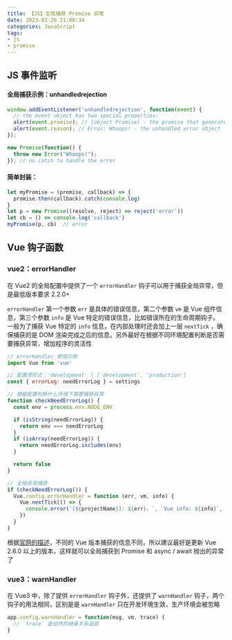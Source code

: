 ```yaml
---
title: 【JS】全局捕获 Promise 异常
date: 2023-03-26 21:08:34
categories: JavaScript
tags:
- js
- promise
---
```


## JS 事件监听

#### 全局捕获示例：unhandledrejection

```javascript
window.addEventListener('unhandledrejection', function(event) {
  // the event object has two special properties:
  alert(event.promise); // [object Promise] - the promise that generated the error
  alert(event.reason); // Error: Whoops! - the unhandled error object
});

new Promise(function() {
  throw new Error("Whoops!");
}); // no catch to handle the error
```

<!-- more -->

#### 简单封装：

```js
let myPromise = (promise, callback) => {
  promise.then(callback).catch(console.log)
}
let p = new Promise((resolve, reject) => reject('error'))
let cb = () => console.log('callback')
myPromise(p, cb)  // error
```

## Vue 钩子函数

### vue2：errorHandler

在 Vue2 的全局配置中提供了一个 `errorHandler` 钩子可以用于捕获全局异常，但是最低版本要求 2.2.0+

`errorHandler` 第一个参数 `err` 是具体的错误信息，第二个参数 `vm` 是 Vue 组件信息，第三个参数 `info` 是 Vue 特定的错误信息，比如错误所在的生命周期钩子。一般为了捕获 Vue 特定的 `info` 信息，在内部处理时还会加上一层 `nextTick` ，确保捕获的是 DOM 渲染完成之后的信息。另外最好在根据不同环境配置判断是否需要捕获异常，增加程序的灵活性

```js
// errorHandler 使用示例
import Vue from 'vue'

// 配置项形式：'development' | ['development', 'production']
const { errorLog: needErrorLog } = settings

// 根据配置判断什么环境下需要捕获异常
function checkNeedErrorLog() {
  const env = process.env.NODE_ENV

  if (isString(needErrorLog)) {
    return env === needErrorLog
  }
  if (isArray(needErrorLog)) {
    return needErrorLog.includes(env)
  }

  return false
}

// 全局异常捕获
if (checkNeedErrorLog()) {
  Vue.config.errorHandler = function (err, vm, info) {
    Vue.nextTick(() => {
      console.error(`[${projectName}]: ${err}。`, `Vue info: ${info}`, vm)
    })
  }
}
```

根据[官网的描述](https://link.juejin.cn/?target=https%3A%2F%2Fcn.vuejs.org%2Fv2%2Fapi%2F%23errorHandler)，不同的 Vue 版本捕获的信息不同，所以建议最好是更新 Vue 2.6.0 以上的版本，这样就可以全局捕获到 Promise 和 async / await 抛出的异常了

### vue3：warnHandler

在 Vue3 中，除了提供 `errorHandler` 钩子外，还提供了 `warnHandler` 钩子，两个钩子的用法相同，区别是是 `warnHandler` 只在开发环境生效，生产环境会被忽略

```js
app.config.warnHandler = function(msg, vm, trace) {
  // `trace` 是组件的继承关系追踪
}
```

